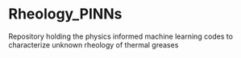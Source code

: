# Rheology_PINNs
Repository holding the physics informed machine learning codes to characterize unknown rheology of thermal greases
